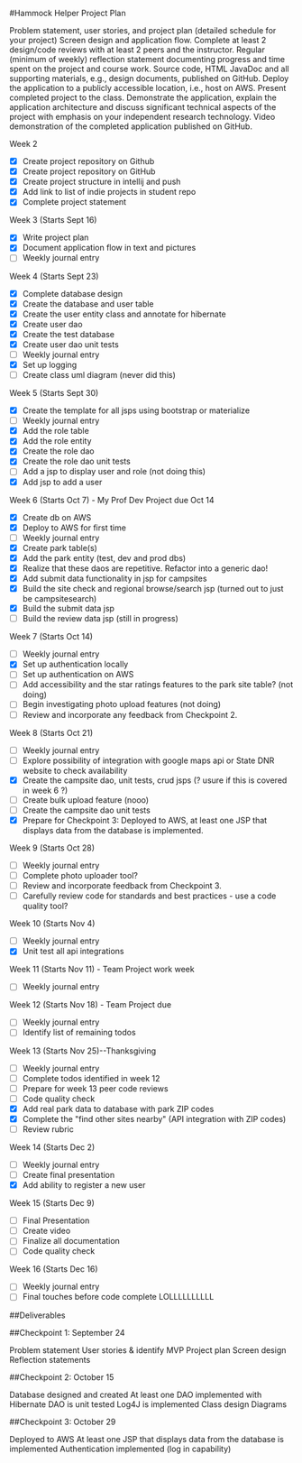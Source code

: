 #Hammock Helper Project Plan

 Problem statement, user stories, and project plan (detailed schedule for your project)
 Screen design and application flow.
 Complete at least 2 design/code reviews with at least 2 peers and the instructor.
 Regular (minimum of weekly) reflection statement documenting progress and time spent on the project and course work.
 Source code, HTML JavaDoc and all supporting materials, e.g., design documents, published on GitHub.
 Deploy the application to a publicly accessible location, i.e., host on AWS.
 Present completed project to the class. Demonstrate the application, explain the application architecture and discuss significant technical aspects of the project with emphasis on your independent research technology.
 Video demonstration of the completed application published on GitHub.
 
Week 2
- [X] Create project repository on Github
- [x] Create project repository on GitHub
- [x] Create project structure in intellij and push
- [x] Add link to list of indie projects in student repo
- [x] Complete project statement                                                      
                                                         
Week 3 (Starts Sept 16)
- [x] Write project plan
- [x] Document application flow in text and pictures
- [ ] Weekly journal entry

Week 4 (Starts Sept 23)
- [x] Complete database design
- [x] Create the database and user table
- [x] Create the user entity class and annotate for hibernate
- [x] Create user dao
- [x] Create the test database
- [x] Create user dao unit tests
- [ ] Weekly journal entry
- [x] Set up logging
- [ ] Create class uml diagram (never did this)

Week 5 (Starts Sept 30)
- [x] Create the template for all jsps using bootstrap or materialize
- [ ] Weekly journal entry
- [x] Add the role table
- [x] Add the role entity
- [x] Create the role dao
- [x] Create the role dao unit tests
- [ ] Add a jsp to display user and role (not doing this)
- [x] Add jsp to add a user

Week 6 (Starts Oct 7) - My Prof Dev Project due Oct 14
- [x] Create db on AWS
- [x] Deploy to AWS for first time
- [ ] Weekly journal entry
- [x] Create park table(s)
- [x] Add the park entity (test, dev and prod dbs)
- [x] Realize that these daos are repetitive. Refactor into a generic dao!
- [x] Add submit data functionality in jsp for campsites
- [x] Build the site check and regional browse/search jsp (turned out to just be campsitesearch)
- [x] Build the submit data jsp
- [ ] Build the review data jsp (still in progress)

Week 7 (Starts Oct 14) 
- [ ] Weekly journal entry
- [x] Set up authentication locally
- [ ] Set up authentication on AWS
- [ ] Add accessibility and the star ratings features to the park site table? (not doing)
- [ ] Begin investigating photo upload features (not doing)
- [ ] Review and incorporate any feedback from Checkpoint 2.

Week 8 (Starts Oct 21)
- [ ] Weekly journal entry
- [ ] Explore possibility of integration with google maps api or State DNR website to check availability
- [x] Create the campsite dao, unit tests, crud jsps (? usure if this is covered in week 6 ?)
- [ ] Create bulk upload feature (nooo)
- [ ] Create the campsite dao unit tests
- [x] Prepare for Checkpoint 3: Deployed to AWS, at least one JSP that displays data from the database is implemented. 

Week 9 (Starts Oct 28)
- [ ] Weekly journal entry
- [ ] Complete photo uploader tool?
- [ ] Review and incorporate feedback from Checkpoint 3.
- [ ] Carefully review code for standards and best practices - use a code quality tool? 

Week 10 (Starts Nov 4)
- [ ] Weekly journal entry
- [x] Unit test all api integrations

Week 11 (Starts Nov 11) - Team Project work week
- [ ] Weekly journal entry

Week 12 (Starts Nov 18) - Team Project due
- [ ] Weekly journal entry
- [ ] Identify list of remaining todos

Week 13 (Starts Nov 25)--Thanksgiving
- [ ] Weekly journal entry
- [ ] Complete todos identified in week 12
- [ ] Prepare for week 13 peer code reviews
- [ ] Code quality check
- [x] Add real park data to database with park ZIP codes
- [x] Complete the "find other sites nearby" (API integration with ZIP codes)
- [ ] Review rubric

Week 14 (Starts Dec 2)
- [ ] Weekly journal entry
- [ ] Create final presentation
- [x] Add ability to register a new user

Week 15 (Starts Dec 9)
- [ ] Final Presentation
- [ ] Create video
- [ ] Finalize all documentation
- [ ] Code quality check

Week 16 (Starts Dec 16)
- [ ] Weekly journal entry
- [ ] Final touches before code complete LOLLLLLLLLLL

##Deliverables

##Checkpoint 1: September 24
 
 Problem statement
 User stories & identify MVP
 Project plan
 Screen design
 Reflection statements
 
 ##Checkpoint 2: October 15 
 
 Database designed and created
 At least one DAO implemented with Hibernate
 DAO is unit tested
 Log4J is implemented
 Class design
 Diagrams
  
 ##Checkpoint 3: October 29
 
 Deployed to AWS
 At least one JSP that displays data from the database is implemented
 Authentication implemented (log in capability)
